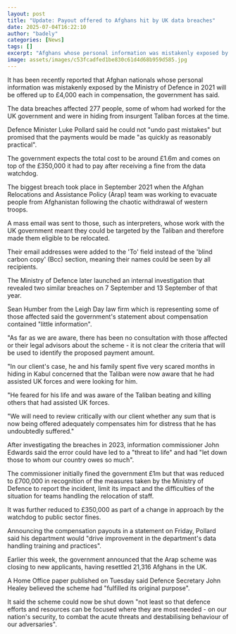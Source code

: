 ```yaml
---
layout: post
title: "Update: Payout offered to Afghans hit by UK data breaches"
date: 2025-07-04T16:22:10
author: "badely"
categories: [News]
tags: []
excerpt: "Afghans whose personal information was mistakenly exposed by the Ministry of Defence to get up to £4,000 each."
image: assets/images/c53fcadfed1be830c61d4d68b959d585.jpg
---
```


It has been recently reported that Afghan nationals whose personal information was mistakenly exposed by the Ministry of Defence in 2021 will be offered up to £4,000 each in compensation, the government has said. 

The data breaches affected 277 people, some of whom had worked for the UK government and were in hiding from insurgent Taliban forces at the time.

Defence Minister Luke Pollard said he could not "undo past mistakes" but promised that the payments would be made "as quickly as reasonably practical". 

The government expects the total cost to be around £1.6m and comes on top of the £350,000 it had to pay after receiving a fine from the data watchdog. 

The biggest breach took place in September 2021 when the Afghan Relocations and Assistance Policy (Arap) team was working to evacuate people from Afghanistan following the chaotic withdrawal of western troops.

A mass email was sent to those, such as interpreters, whose work with the UK government meant they could be targeted by the Taliban and therefore made them eligible to be relocated. 

Their email addresses were added to the 'To' field instead of the 'blind carbon copy' (Bcc) section, meaning their names could be seen by all recipients.

The Ministry of Defence later launched an internal investigation that revealed two similar breaches on 7 September and 13 September of that year.

Sean Humber from the Leigh Day law firm which is representing some of those affected said the government's statement about compensation contained "little information".

"As far as we are aware, there has been no consultation with those affected or their legal advisors about the scheme - it is not clear the criteria that will be used to identify the proposed payment amount.

"In our client's case, he and his family spent five very scared months in hiding in Kabul concerned that the Taliban were now aware that he had assisted UK forces and were looking for him. 

"He feared for his life and was aware of the Taliban beating and killing others that had assisted UK forces.  

"We will need to review critically with our client whether any sum that is now being offered adequately compensates him for distress that he has undoubtedly suffered."

After investigating the breaches in 2023, information commissioner John Edwards said the error could have led to a "threat to life" and had "let down those to whom our country owes so much".

The commissioner initially fined the government £1m but that was reduced to £700,000 in recognition of the measures taken by the Ministry of Defence to report the incident, limit its impact and the difficulties of the situation for teams handling the relocation of staff.

It was further reduced to £350,000 as part of a change in approach by the watchdog to public sector fines. 

Announcing the compensation payouts in a statement on Friday, Pollard said his department would "drive improvement in the department's data handling training and practices".

Earlier this week, the government announced that the Arap scheme was closing to new applicants, having resettled 21,316 Afghans in the  UK.

A Home Office paper published on Tuesday said Defence Secretary John Healey believed the scheme had "fulfilled its original purpose".

It said the scheme could now be shut down "not least so that defence efforts and resources can be focused where they are most needed - on our nation's security, to combat the acute threats and destabilising behaviour of our adversaries".

